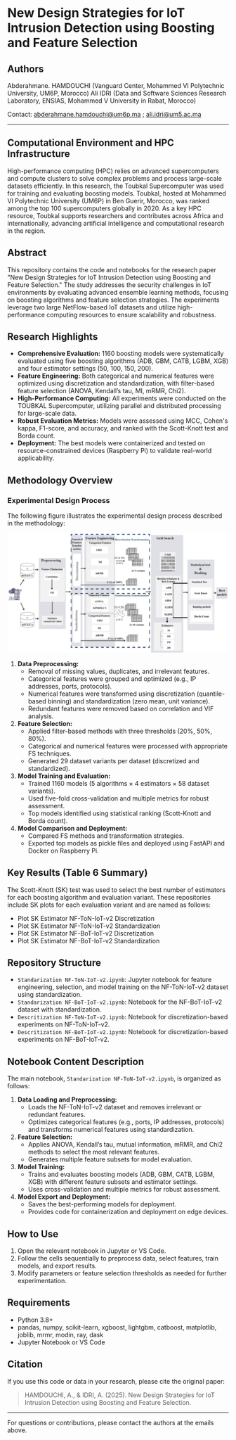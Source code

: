 # New Design Strategies for IoT Intrusion Detection using Boosting and Feature Selection

## Authors
Abderahmane. HAMDOUCHI (Vanguard Center, Mohammed VI Polytechnic University, UM6P, Morocco)
Ali IDRI (Data and Software Sciences Research Laboratory, ENSIAS, Mohammed V University in Rabat, Morocco)

Contact: abderahmane.hamdouchi@um6p.ma ; ali.idri@um5.ac.ma

---

## Computational Environment and HPC Infrastructure

High-performance computing (HPC) relies on advanced supercomputers and compute clusters to solve complex problems and process large-scale datasets efficiently. In this research, the Toubkal Supercomputer was used for training and evaluating boosting models. Toubkal, hosted at Mohammed VI Polytechnic University (UM6P) in Ben Guerir, Morocco, was ranked among the top 100 supercomputers globally in 2020. As a key HPC resource, Toubkal supports researchers and contributes across Africa and internationally, advancing artificial intelligence and computational research in the region.

## Abstract
This repository contains the code and notebooks for the research paper "New Design Strategies for IoT Intrusion Detection using Boosting and Feature Selection." The study addresses the security challenges in IoT environments by evaluating advanced ensemble learning methods, focusing on boosting algorithms and feature selection strategies. The experiments leverage two large NetFlow-based IoT datasets and utilize high-performance computing resources to ensure scalability and robustness.

## Research Highlights
- **Comprehensive Evaluation:** 1160 boosting models were systematically evaluated using five boosting algorithms (ADB, GBM, CATB, LGBM, XGB) and four estimator settings (50, 100, 150, 200).
- **Feature Engineering:** Both categorical and numerical features were optimized using discretization and standardization, with filter-based feature selection (ANOVA, Kendall’s tau, MI, mRMR, Chi2).
- **High-Performance Computing:** All experiments were conducted on the TOUBKAL Supercomputer, utilizing parallel and distributed processing for large-scale data.
- **Robust Evaluation Metrics:** Models were assessed using MCC, Cohen's kappa, F1-score, and accuracy, and ranked with the Scott-Knott test and Borda count.
- **Deployment:** The best models were containerized and tested on resource-constrained devices (Raspberry Pi) to validate real-world applicability.

## Methodology Overview

### Experimental Design Process
The following figure illustrates the experimental design process described in the methodology:

![Experimental Design Process](image.png)

1. **Data Preprocessing:**
   - Removal of missing values, duplicates, and irrelevant features.
   - Categorical features were grouped and optimized (e.g., IP addresses, ports, protocols).
   - Numerical features were transformed using discretization (quantile-based binning) and standardization (zero mean, unit variance).
   - Redundant features were removed based on correlation and VIF analysis.
2. **Feature Selection:**
   - Applied filter-based methods with three thresholds (20%, 50%, 80%).
   - Categorical and numerical features were processed with appropriate FS techniques.
   - Generated 29 dataset variants per dataset (discretized and standardized).
3. **Model Training and Evaluation:**
   - Trained 1160 models (5 algorithms × 4 estimators × 58 dataset variants).
   - Used five-fold cross-validation and multiple metrics for robust assessment.
   - Top models identified using statistical ranking (Scott-Knott and Borda count).
4. **Model Comparison and Deployment:**
   - Compared FS methods and transformation strategies.
   - Exported top models as pickle files and deployed using FastAPI and Docker on Raspberry Pi.

## Key Results (Table 6 Summary)

The Scott-Knott (SK) test was used to select the best number of estimators for each boosting algorithm and evaluation variant. These repositories include SK plots for each evaluation variant and are named as follows:

- Plot SK Estimator NF-ToN-IoT-v2 Discretization
- Plot SK Estimator NF-ToN-IoT-v2 Standardization
- Plot SK Estimator NF-BoT-IoT-v2 Discretization
- Plot SK Estimator NF-BoT-IoT-v2 Standardization

## Repository Structure
- `Standarization NF-ToN-IoT-v2.ipynb`: Jupyter notebook for feature engineering, selection, and model training on the NF-ToN-IoT-v2 dataset using standardization.
- `Standarization NF-BoT-IoT-v2.ipynb`: Notebook for the NF-BoT-IoT-v2 dataset with standardization.
- `Descritization NF-ToN-IoT-v2.ipynb`: Notebook for discretization-based experiments on NF-ToN-IoT-v2.
- `Descritization NF-BoT-IoT-v2.ipynb`: Notebook for discretization-based experiments on NF-BoT-IoT-v2.

## Notebook Content Description
The main notebook, `Standarization NF-ToN-IoT-v2.ipynb`, is organized as follows:
1. **Data Loading and Preprocessing:**
   - Loads the NF-ToN-IoT-v2 dataset and removes irrelevant or redundant features.
   - Optimizes categorical features (e.g., ports, IP addresses, protocols) and transforms numerical features using standardization.
2. **Feature Selection:**
   - Applies ANOVA, Kendall’s tau, mutual information, mRMR, and Chi2 methods to select the most relevant features.
   - Generates multiple feature subsets for model evaluation.
3. **Model Training:**
   - Trains and evaluates boosting models (ADB, GBM, CATB, LGBM, XGB) with different feature subsets and estimator settings.
   - Uses cross-validation and multiple metrics for robust assessment.
4. **Model Export and Deployment:**
   - Saves the best-performing models for deployment.
   - Provides code for containerization and deployment on edge devices.

## How to Use
1. Open the relevant notebook in Jupyter or VS Code.
2. Follow the cells sequentially to preprocess data, select features, train models, and export results.
3. Modify parameters or feature selection thresholds as needed for further experimentation.

## Requirements
- Python 3.8+
- pandas, numpy, scikit-learn, xgboost, lightgbm, catboost, matplotlib, joblib, mrmr, modin, ray, dask
- Jupyter Notebook or VS Code

## Citation
If you use this code or data in your research, please cite the original paper:

> HAMDOUCHI, A., & IDRI, A. (2025). New Design Strategies for IoT Intrusion Detection using Boosting and Feature Selection.

---

For questions or contributions, please contact the authors at the emails above.
